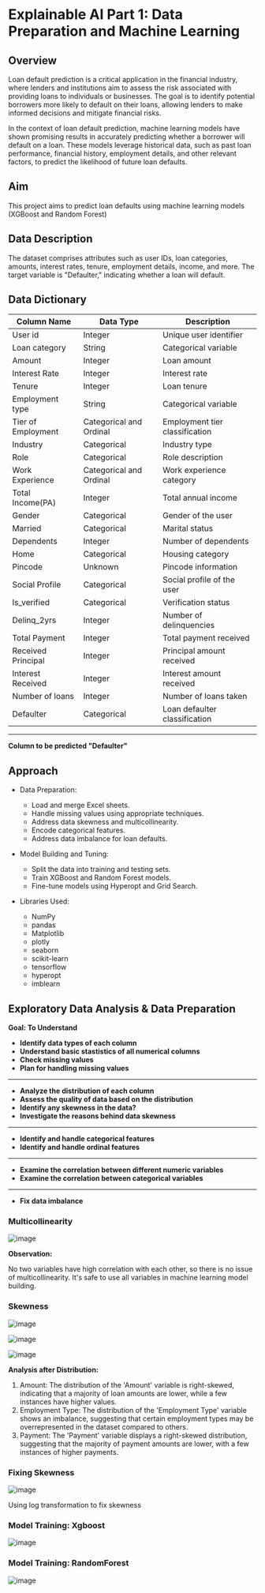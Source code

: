 # **Explainable AI Part 1: Data Preparation and Machine Learning**

## Overview

Loan default prediction is a critical application in the financial industry, where lenders and institutions aim to assess the risk associated with providing loans to individuals or businesses. 
The goal is to identify potential borrowers more likely to default on their loans, allowing lenders to make informed decisions and mitigate financial risks.

 In the context of loan default prediction, machine learning models have shown
 promising results in accurately predicting whether a borrower will default on a loan.
 These models leverage historical data, such as past loan performance, financial history,
 employment details, and other relevant factors, to predict the likelihood of future loan
 defaults.

 ## Aim
 
 This project aims to predict loan defaults using machine learning models (XGBoost and
 Random Forest)

 ## Data Description
 
 The dataset comprises attributes such as user IDs, loan categories, amounts, interest
 rates, tenure, employment details, income, and more. The target variable is "Defaulter,"
 indicating whether a loan will default.

  ## Data Dictionary

| Column Name          | Data Type                | Description                   |
|----------------------|--------------------------|-------------------------------|
| User id              | Integer                  | Unique user identifier        |
| Loan category        | String                   | Categorical variable          |
| Amount               | Integer                  | Loan amount                   |
| Interest Rate        | Integer                  | Interest rate                 |
| Tenure               | Integer                  | Loan tenure                   |
| Employment type      | String                   | Categorical variable          |
| Tier of Employment   | Categorical and Ordinal  | Employment tier classification|
| Industry             | Categorical              | Industry type                 |
| Role                 | Categorical              | Role description              |
| Work Experience      | Categorical and Ordinal  | Work experience category      |
| Total Income(PA)     | Integer                  | Total annual income           |
| Gender               | Categorical              | Gender of the user            |
| Married              | Categorical              | Marital status                |
| Dependents           | Integer                  | Number of dependents          |
| Home                 | Categorical              | Housing category              |
| Pincode              | Unknown                  | Pincode information           |
| Social Profile       | Categorical              | Social profile of the user    |
| Is_verified          | Categorical              | Verification status           |
| Delinq_2yrs          | Integer                  | Number of delinquencies       |
| Total Payment        | Integer                  | Total payment received        |
| Received Principal   | Integer                  | Principal amount received     |
| Interest Received    | Integer                  | Interest amount received      |
| Number of loans      | Integer                  | Number of loans taken          |
| Defaulter            | Categorical              | Loan defaulter classification |

****
**Column to be predicted "Defaulter"**


 ## Approach

 * Data Preparation:
   * Load and merge Excel sheets.
   * Handle missing values using appropriate techniques.
   * Address data skewness and multicollinearity.
   * Encode categorical features.
   * Address data imbalance for loan defaults.

* Model Building and Tuning:
  * Split the data into training and testing sets.
  * Train XGBoost and Random Forest models.
  * Fine-tune models using Hyperopt and Grid Search.
 
* Libraries Used:
    * NumPy
    * pandas
    * Matplotlib
    * plotly
    * seaborn
    * scikit-learn
    * tensorflow
    * hyperopt
    * imblearn

## Exploratory Data Analysis & Data Preparation

**Goal: To Understand**

*   **Identify data types of each column**
*  **Understand basic stastistics of all numerical columns**
*   **Check missing values**
*   **Plan for handling missing values**
****
*   **Analyze the distribution of each column**
*   **Assess the quality of data based on the distribution**
*   **Identify any skewness in the data?**
*   **Investigate the reasons behind data skewness**

****
*   **Identify and handle categorical features**
*   **Identify and handle ordinal features**
****

*   **Examine the correlation between different numeric variables**
*   **Examine the correlation between categorical variables**

****
*   **Fix data imbalance**

### Multicollinearity

![image](https://github.com/user-attachments/assets/cc98a410-9e83-4273-8e08-498796ff6488)

**Observation:**

No two variables have high correlation with each other, so there is no issue of multicollinearity. It's safe to use all variables in machine learning model building.

### Skewness

![image](https://github.com/user-attachments/assets/97865b8d-2b3d-458c-9769-9438dfc13718)

![image](https://github.com/user-attachments/assets/5715f023-fccf-4849-8e2d-73c7275eea52)

![image](https://github.com/user-attachments/assets/8f93a541-9842-4738-b245-57af0a478a84)

**Analysis after Distribution:**
1. Amount: The distribution of the 'Amount' variable is right-skewed, indicating that a majority of loan amounts are lower, while a few instances have higher values.
2. Employment Type: The distribution of the 'Employment Type' variable shows an imbalance, suggesting that certain employment types may be overrepresented in the dataset compared to others.
3. Payment: The 'Payment' variable displays a right-skewed distribution, suggesting that the majority of payment amounts are lower, with a few instances of higher payments.

### Fixing Skewness

![image](https://github.com/user-attachments/assets/f2325aee-a514-419e-ac8a-6ed387def6ae)

Using log transformation to fix skewness

### Model Training: Xgboost

![image](https://github.com/user-attachments/assets/07cabf47-9d22-4c0a-9749-da2a274e9bad)

### Model Training: RandomForest

![image](https://github.com/user-attachments/assets/7ee4a1f2-f87c-4f55-84a0-f34cf22abe6a)





